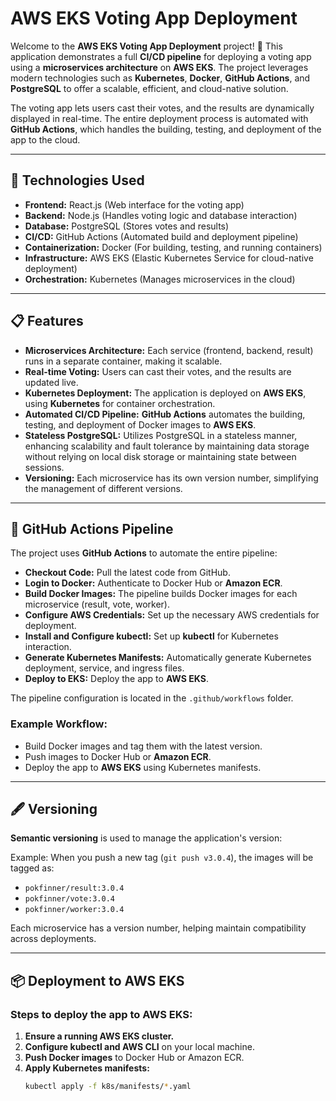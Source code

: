 # AWS EKS Voting App Deployment

Welcome to the **AWS EKS Voting App Deployment** project! 🎉 This application demonstrates a full **CI/CD pipeline** for deploying a voting app using a **microservices architecture** on **AWS EKS**. The project leverages modern technologies such as **Kubernetes**, **Docker**, **GitHub Actions**, and **PostgreSQL** to offer a scalable, efficient, and cloud-native solution.

The voting app lets users cast their votes, and the results are dynamically displayed in real-time. The entire deployment process is automated with **GitHub Actions**, which handles the building, testing, and deployment of the app to the cloud.

---

## 🔧 Technologies Used

- **Frontend:** React.js (Web interface for the voting app)
- **Backend:** Node.js (Handles voting logic and database interaction)
- **Database:** PostgreSQL (Stores votes and results)
- **CI/CD:** GitHub Actions (Automated build and deployment pipeline)
- **Containerization:** Docker (For building, testing, and running containers)
- **Infrastructure:** AWS EKS (Elastic Kubernetes Service for cloud-native deployment)
- **Orchestration:** Kubernetes (Manages microservices in the cloud)

---

## 📋 Features

- **Microservices Architecture:** Each service (frontend, backend, result) runs in a separate container, making it scalable.
- **Real-time Voting:** Users can cast their votes, and the results are updated live.
- **Kubernetes Deployment:** The application is deployed on **AWS EKS**, using **Kubernetes** for container orchestration.
- **Automated CI/CD Pipeline:** **GitHub Actions** automates the building, testing, and deployment of Docker images to **AWS EKS**.
- **Stateless PostgreSQL:** Utilizes PostgreSQL in a stateless manner, enhancing scalability and fault tolerance by maintaining data storage without relying on local disk storage or maintaining state between sessions.
- **Versioning:** Each microservice has its own version number, simplifying the management of different versions.

---

## 🚀 GitHub Actions Pipeline

The project uses **GitHub Actions** to automate the entire pipeline:

- **Checkout Code:** Pull the latest code from GitHub.
- **Login to Docker:** Authenticate to Docker Hub or **Amazon ECR**.
- **Build Docker Images:** The pipeline builds Docker images for each microservice (result, vote, worker).
- **Configure AWS Credentials:** Set up the necessary AWS credentials for deployment.
- **Install and Configure kubectl:** Set up **kubectl** for Kubernetes interaction.
- **Generate Kubernetes Manifests:** Automatically generate Kubernetes deployment, service, and ingress files.
- **Deploy to EKS:** Deploy the app to **AWS EKS**.

The pipeline configuration is located in the `.github/workflows` folder.

### Example Workflow:

- Build Docker images and tag them with the latest version.
- Push images to Docker Hub or **Amazon ECR**.
- Deploy the app to **AWS EKS** using Kubernetes manifests.

---

## 🖋️ Versioning

**Semantic versioning** is used to manage the application's version:

Example: When you push a new tag (`git push v3.0.4`), the images will be tagged as:
- `pokfinner/result:3.0.4`
- `pokfinner/vote:3.0.4`
- `pokfinner/worker:3.0.4`

Each microservice has a version number, helping maintain compatibility across deployments.

---

## 📦 Deployment to AWS EKS

### Steps to deploy the app to AWS EKS:

1. **Ensure a running AWS EKS cluster.**
2. **Configure kubectl and AWS CLI** on your local machine.
3. **Push Docker images** to Docker Hub or Amazon ECR.
4. **Apply Kubernetes manifests:**
   ```bash
   kubectl apply -f k8s/manifests/*.yaml
